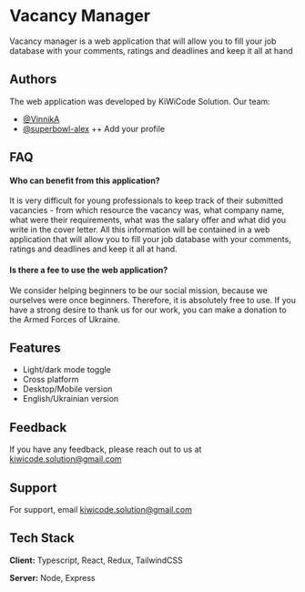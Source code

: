 # Vacancy Manager

Vacancy manager is a web application that will allow you to fill your job database with your comments, ratings and deadlines and keep it all at hand


## Authors
The web application was developed by KiWiCode Solution. Our team:

- [@VinnikA](https://github.com/VinnikA)
- [@superbowl-alex](https://github.com/superbowl-alex)
++ Add your profile

[//]: ![Logo](https://dev-to-uploads.s3.amazonaws.com/uploads/articles/th5xamgrr6se0x5ro4g6.png)


## FAQ

#### Who can benefit from this application?

It is very difficult for young professionals to keep track of their submitted vacancies - from which resource the vacancy was, what company name, what were their requirements, what was the salary offer and what did you write in the cover letter.
All this information will be contained in a web application that will allow you to fill your job database with your comments, ratings and deadlines and keep it all at hand.

#### Is there a fee to use the web application?

We consider helping beginners to be our social mission, because we ourselves were once beginners. Therefore, it is absolutely free to use.
If you have a strong desire to thank us for our work, you can make a donation to the Armed Forces of Ukraine.


## Features

- Light/dark mode toggle
- Cross platform
- Desktop/Mobile version
- English/Ukrainian version


## Feedback

If you have any feedback, please reach out to us at kiwicode.solution@gmail.com


## Support

For support, email kiwicode.solution@gmail.com


## Tech Stack

**Client:** Typescript, React, Redux, TailwindCSS

**Server:** Node, Express
